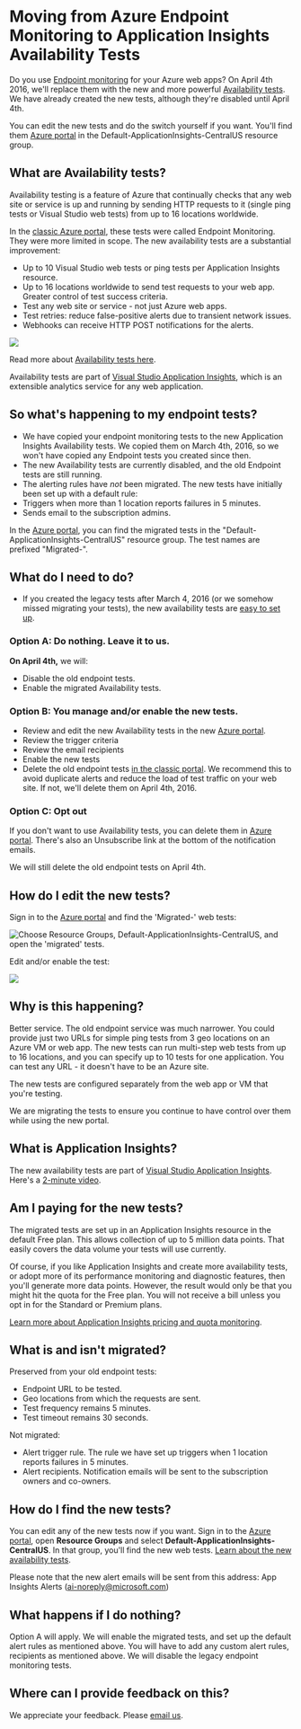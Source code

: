 <properties 
	pageTitle="Migrate Azure Endpoint to Application Insights Availability Tests" 
	description="We've moved your classic Azure Endpoint Monitoring tests into Application Insights availability tests. We will switch over to them on April 4th, 2016."
	services="application-insights" 
    documentationCenter=""
	authors="soubhagyadash" 
	manager="douge"/>

<tags 
	ms.service="application-insights" 
	ms.workload="tbd" 
	ms.tgt_pltfrm="ibiza" 
	ms.devlang="na" 
	ms.topic="article" 
	ms.date="03/10/2016" 
	ms.author="awills"/>
 
# Moving from Azure Endpoint Monitoring to Application Insights Availability Tests

Do you use [Endpoint monitoring](https://blogs.msdn.microsoft.com/mast/2013/03/03/windows-azure-portal-update-configure-web-endpoint-status-monitoring-preview/) for your Azure web apps? On April 4th 2016, we'll replace them with the new and more powerful [Availability tests](app-insights-monitor-web-app-availability.md). We have already created the new tests, although they're disabled until April 4th. 

You can edit the new tests and do the switch yourself if you want. You'll find them [Azure portal](https://portal.azure.com) in the Default-ApplicationInsights-CentralUS resource group.


## What are Availability tests?

Availability testing is a feature of Azure that continually checks that any web site or service is up and running by sending HTTP requests to it (single ping tests or Visual Studio web tests) from up to 16 locations worldwide. 

In the [classic Azure portal](https://manage.windowsazure.com), these tests were called Endpoint Monitoring. They were more limited in scope. The new availability tests are a substantial improvement:

* Up to 10 Visual Studio web tests or ping tests per Application Insights resource. 
* Up to 16 locations worldwide to send test requests to your web app. Greater control of test success criteria. 
* Test any web site or service - not just Azure web apps.
* Test retries: reduce false-positive alerts due to transient network issues. 
* Webhooks can receive HTTP POST notifications for the alerts.

![](./media/app-insights-migrate-azure-endpoint-tests/16-1test.png)

Read more about [Availability tests here](app-insights-monitor-web-app-availability.md).

Availability tests are part of [Visual Studio Application Insights](app-insights-overview.md), which is an extensible analytics service for any web application.



## So what's happening to my endpoint tests?

* We have copied your endpoint monitoring tests to the new Application Insights Availability tests. We copied them on March 4th, 2016, so we won't have copied any Endpoint tests you created since then.
* The new Availability tests are currently disabled, and the old Endpoint tests are still running.
* The alerting rules have *not* been migrated. The new tests have initially been set up with a default rule:
 * Triggers when more than 1 location reports failures in 5 minutes.
 * Sends email to the subscription admins.

In the [Azure portal](https://portal.azure.com), you can find the migrated tests in the "Default-ApplicationInsights-CentralUS" resource group. The test names are prefixed "Migrated-". 

## What do I need to do?

* If you created the legacy tests after March 4, 2016 (or we somehow missed migrating your tests), the new availability tests are [easy to set up](app-insights-monitor-web-app-availability.md).

### Option A: Do nothing. Leave it to us.

**On April 4th,** we will:

* Disable the old endpoint tests.
* Enable the migrated Availability tests.

### Option B: You manage and/or enable the new tests.

* Review and edit the new Availability tests in the new [Azure portal](https://portal.azure.com). 
 * Review the trigger criteria
 * Review the email recipients
* Enable the new tests
* Delete the old endpoint tests [in the classic portal](https://manage.windowsazure.com). We recommend this to avoid duplicate alerts and reduce the load of test traffic on your web site. If not, we'll delete them on April 4th, 2016.


### Option C: Opt out

If you don't want to use Availability tests, you can delete them in [Azure portal](https://portal.azure.com). There's also an Unsubscribe link at the bottom of the notification emails.

We will still delete the old endpoint tests on April 4th. 

## How do I edit the new tests?

Sign in to the [Azure portal](https://portal.azure.com) and find the 'Migrated-' web tests: 

![Choose Resource Groups, Default-ApplicationInsights-CentralUS, and open the 'migrated' tests.](./media/app-insights-migrate-azure-endpoint-tests/20.png)

Edit and/or enable the test:

![](./media/app-insights-migrate-azure-endpoint-tests/21.png)


## Why is this happening?

Better service. The old endpoint service was much narrower. You could provide just two URLs for simple ping tests from 3  geo locations on an Azure VM or web app. The new tests can run multi-step web tests from up to 16 locations, and you can specify up to 10 tests for one application. You can test any URL - it doesn't have to be an Azure site.

The new tests are configured separately from the web app or VM that you're testing. 

We are migrating the tests to ensure you continue to have control over them while using the new portal. 

## What is Application Insights?

The new availability tests are part of [Visual Studio Application Insights](app-insights-overview.md). Here's a [2-minute video](http://go.microsoft.com/fwlink/?LinkID=733921).

## Am I paying for the new tests?

The migrated tests are set up in an Application Insights resource in the default Free plan. This allows collection of up to 5 million data points. That easily covers the data volume your tests will use currently. 

Of course, if you like Application Insights and create more availability tests, or adopt more of its performance monitoring and diagnostic features, then you'll generate more data points.  However, the result would only be that you might hit the quota for the Free plan. You will not receive a bill unless you opt in for the Standard or Premium plans. 

[Learn more about Application Insights pricing and quota monitoring](app-insights-pricing.md). 

## What is and isn't migrated?

Preserved from your old endpoint tests:

* Endpoint URL to be tested.
* Geo locations from which the requests are sent.
* Test frequency remains 5 minutes.
* Test timeout remains 30 seconds. 

Not migrated:

* Alert trigger rule. The rule we have set up triggers when 1 location reports failures in 5 minutes.
* Alert recipients. Notification emails will be sent to the subscription owners and co-owners. 

## How do I find the new tests?

You can edit any of the new tests now if you want. Sign in to the [Azure portal](https://portal.azure.com), open **Resource Groups** and select **Default-ApplicationInsights-CentralUS**. In that group, you'll find the new web tests. [Learn about the new availability tests](app-insights-monitor-web-app-availability.md).

Please note that the new alert emails will be sent from this address: App Insights Alerts (ai-noreply@microsoft.com)

## What happens if I do nothing?

Option A will apply. We will enable the migrated tests, and set up the default alert rules as mentioned above. You will have to add any custom alert rules, recipients as mentioned above. We will disable the legacy endpoint monitoring tests. 

## Where can I provide feedback on this? 

We appreciate your feedback. Please [email us](mailto:vsai@microsoft.com). 




